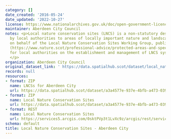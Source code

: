 ```yaml
---
category: []
date_created: '2016-05-24'
date_updated: '2022-10-27'
license: https://www.nationalarchives.gov.uk/doc/open-government-licence/version/3/
maintainer: Aberdeen City Council
notes: <p>Local nature conservation sites (LNCS) is a non-statutory designation given
  by local authorities to areas of locally important nature and landscapes. NatureScot,
  on behalf of the Local Nature Conservation Sites Working Group, published guidance
  (https://www.nature.scot/professional-advice/protected-areas-and-species/protected-areas/local-designations/local-nature-conservation-sites)
  for local authorities on the establishment and management of LNCS systems in Scotland.
  </p>
organization: Aberdeen City Council
original_dataset_link: ' https://data.spatialhub.scot/dataset/local_nature_conservation_sites-ac'
records: null
resources:
- format: ZIP
  name: LNCSs for Aberdeen City
  url: https://data.spatialhub.scot/dataset/a3a4577e-937e-4bfb-a473-03907a694db4/resource/2150a9af-cb98-4de1-ae3b-6be2fbacaab8/download/lncs.zip
- format: ZIP
  name: Local Nature Conservation Sites
  url: https://data.spatialhub.scot/dataset/a3a4577e-937e-4bfb-a473-03907a694db4/resource/dadb6110-4195-4fc0-841d-668d7f545ef0/download/lncs.zip
- format: REST
  name: Local Nature Conservation Sites
  url: https://services5.arcgis.com/0sktPVp3t1LvXc9z/arcgis/rest/services/Local_Nature_Conservation_Sites/FeatureServer
schema: default
title: Local Nature Conservation Sites - Aberdeen City
---
```

